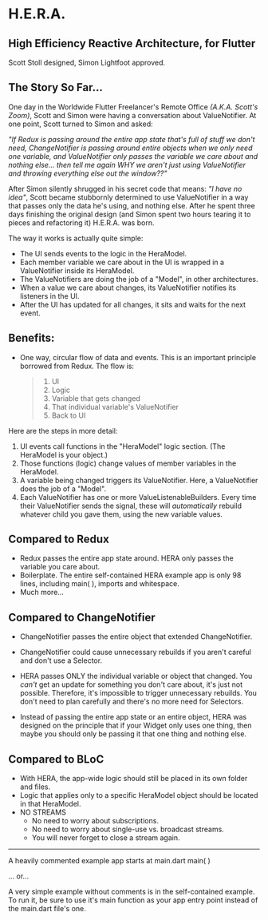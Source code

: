 # H.E.R.A.

## High Efficiency Reactive Architecture, for Flutter  
Scott Stoll designed, Simon Lightfoot approved.

## The Story So Far...

One day in the Worldwide Flutter Freelancer's Remote Office _(A.K.A. Scott's Zoom)_, Scott and Simon were having a conversation about ValueNotifier. At one point, Scott turned to Simon and asked: 

_"If Redux is passing around the entire app state that's full of stuff we don't need, ChangeNotifier is passing around entire objects when we only need one variable, and ValueNotifier  only passes the variable we care about and nothing else... then tell me again WHY we aren't just using ValueNotifier and throwing everything else out the window??"_

After Simon silently shrugged in his secret code that means: _"I have no idea"_, Scott became stubbornly determined to use ValueNotifier in a way that passes only the data he's using, and nothing else. After he spent three days finishing the original design (and Simon spent two hours tearing it to pieces and refactoring it) H.E.R.A. was born.

The way it works is actually quite simple:
 
- The UI sends events to the logic in the HeraModel.
- Each member variable we care about in the UI is wrapped in a ValueNotifier inside its HeraModel.
- The ValueNotifiers are doing the job of a "Model", in other architectures.
- When a value we care about changes, its ValueNotifier notifies its listeners in the UI.
- After the UI has updated for all changes, it sits and waits for the next event.  
  
 ## Benefits:  
 * One way, circular flow of data and events. This is an important principle borrowed from Redux. The flow is:  
 
     > 1. UI 
     >2. Logic 
    > 3. Variable that gets changed 
    > 4. That individual variable's ValueNotifier 
    > 5. Back to UI 

Here are the steps in more detail:
1. UI events call functions in the "HeraModel" logic section. (The HeraModel is your object.)
2. Those functions (logic)  change values of member variables in the HeraModel.
3. A variable being changed triggers its ValueNotifier. Here, a ValueNotifier does the job of a "Model".
4. Each ValueNotifier has one or more ValueListenableBuilders. Every time their ValueNotifier sends the signal, these will *automatically* rebuild whatever child you gave them, using the new variable values.  
  
## Compared to Redux
- Redux passes the entire app state around. HERA only passes the variable you care about.
-  Boilerplate. The entire self-contained HERA example app is only 98 lines, including
        main( ), imports and whitespace.
- Much more...  




## Compared to ChangeNotifier
 - ChangeNotifier passes the entire object that extended ChangeNotifier.
 - ChangeNotifier could cause unnecessary rebuilds if you aren't careful and don't use a Selector.
 - HERA passes ONLY the individual variable or object that changed.
        You *can't* get an update for something you don't care about, it's just not possible.
        Therefore, it's impossible to trigger unnecessary rebuilds. You don't need to plan carefully and there's no more need for Selectors.

 -  Instead of passing the entire app state or an entire object, HERA was designed on the principle that if your Widget only uses one thing, then maybe you should only be passing it that one thing and nothing else.

## Compared to BLoC
   - With HERA, the app-wide logic should still be placed in its own folder and files.
   - Logic that applies only to a specific HeraModel object should be located in that HeraModel.
   - NO STREAMS
        - No need to worry about subscriptions.
        - No need to worry about single-use vs. broadcast streams.
        - You will never forget to close a stream again.
  ---
A heavily commented example app starts at main.dart main( )  

... or...  

A very simple example without comments is in the self-contained example. To run it, be sure to use it's main function as your app entry point instead of the main.dart file's one.
